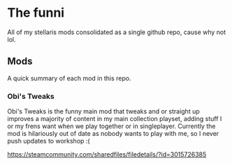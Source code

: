 # The funni
All of my stellaris mods consolidated as a single github repo, cause why not lol.

## Mods
A quick summary of each mod in this repo.

### Obi's Tweaks
Obi's Tweaks is the funny main mod that tweaks and or straight up improves a majority of content in my main collection playset, adding stuff I or my frens want when we play together or in singleplayer. Currently the mod is hilariously out of date as nobody wants to play with me, so I never push updates to workshop :(

https://steamcommunity.com/sharedfiles/filedetails/?id=3015726385